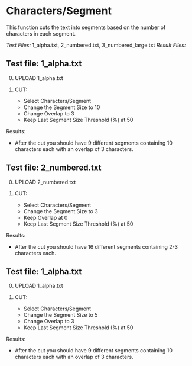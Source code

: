 # Characters/Segment

This function cuts the text into segments based on the number of characters in each segment.

*Test Files:*  1_alpha.txt, 2_numbered.txt, 3_numbered_large.txt
*Result Files:*  


## Test file: 1_alpha.txt

0. UPLOAD 1_alpha.txt

1. CUT: 

	- Select Characters/Segment
	- Change the Segment Size to 10
	- Change Overlap to 3
	- Keep Last Segment Size Threshold (%) at 50

Results:
- After the cut you should have 9 different segments containing 10 characters 
each with an overlap of 3 characters. 


## Test file: 2_numbered.txt

0. UPLOAD 2_numbered.txt

1. CUT: 

	- Select Characters/Segment
	- Change the Segment Size to 3
	- Keep Overlap at 0
	- Keep Last Segment Size Threshold (%) at 50

Results:
- After the cut you should have 16 different segments containing 2-3 characters each. 


## Test file: 1_alpha.txt

0. UPLOAD 1_alpha.txt

1. CUT: 

	- Select Characters/Segment
	- Change the Segment Size to 5
	- Change Overlap to 3
	- Keep Last Segment Size Threshold (%) at 50

Results:
- After the cut you should have 9 different segments containing 10 characters 
each with an overlap of 3 characters. 
